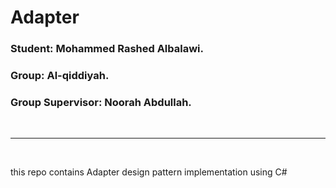 # Adapter

### <b> Student:</b>  Mohammed Rashed Albalawi.
### <b> Group:</b>  Al-qiddiyah.
### <b> Group Supervisor:</b>  Noorah Abdullah.

<br />
<hr />
<br />

this repo contains Adapter design pattern implementation using C#
